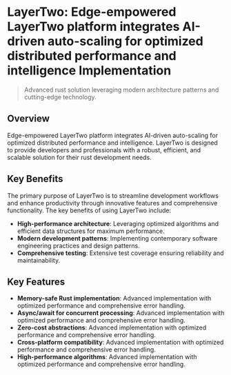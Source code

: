<!-- fallback_LayerTwo_20251002182810_95444 -->

# LayerTwo: Edge-empowered LayerTwo platform integrates AI-driven auto-scaling for optimized distributed performance and intelligence Implementation
> Advanced rust solution leveraging modern architecture patterns and cutting-edge technology.

## Overview
Edge-empowered LayerTwo platform integrates AI-driven auto-scaling for optimized distributed performance and intelligence.
LayerTwo is designed to provide developers and professionals with a robust, efficient, and scalable solution for their rust development needs.

## Key Benefits
The primary purpose of LayerTwo is to streamline development workflows and enhance productivity through innovative features and comprehensive functionality. The key benefits of using LayerTwo include:

* **High-performance architecture**: Leveraging optimized algorithms and efficient data structures for maximum performance.
* **Modern development patterns**: Implementing contemporary software engineering practices and design patterns.
* **Comprehensive testing**: Extensive test coverage ensuring reliability and maintainability.

## Key Features

* **Memory-safe Rust implementation**: Advanced implementation with optimized performance and comprehensive error handling.
* **Async/await for concurrent processing**: Advanced implementation with optimized performance and comprehensive error handling.
* **Zero-cost abstractions**: Advanced implementation with optimized performance and comprehensive error handling.
* **Cross-platform compatibility**: Advanced implementation with optimized performance and comprehensive error handling.
* **High-performance algorithms**: Advanced implementation with optimized performance and comprehensive error handling.